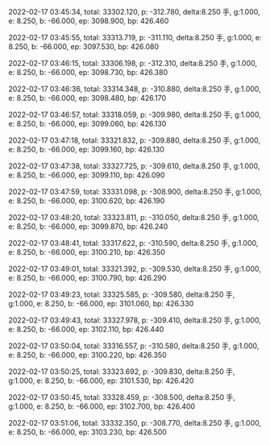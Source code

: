2022-02-17 03:45:34, total: 33302.120, p: -312.780, delta:8.250 手, g:1.000, e: 8.250, b: -66.000, ep: 3098.900, bp: 426.460

2022-02-17 03:45:55, total: 33313.719, p: -311.110, delta:8.250 手, g:1.000, e: 8.250, b: -66.000, ep: 3097.530, bp: 426.080

2022-02-17 03:46:15, total: 33306.198, p: -312.310, delta:8.250 手, g:1.000, e: 8.250, b: -66.000, ep: 3098.730, bp: 426.380

2022-02-17 03:46:36, total: 33314.348, p: -310.880, delta:8.250 手, g:1.000, e: 8.250, b: -66.000, ep: 3098.480, bp: 426.170

2022-02-17 03:46:57, total: 33318.059, p: -309.980, delta:8.250 手, g:1.000, e: 8.250, b: -66.000, ep: 3099.060, bp: 426.130

2022-02-17 03:47:18, total: 33321.832, p: -309.880, delta:8.250 手, g:1.000, e: 8.250, b: -66.000, ep: 3099.160, bp: 426.130

2022-02-17 03:47:38, total: 33327.725, p: -309.610, delta:8.250 手, g:1.000, e: 8.250, b: -66.000, ep: 3099.110, bp: 426.090

2022-02-17 03:47:59, total: 33331.098, p: -308.900, delta:8.250 手, g:1.000, e: 8.250, b: -66.000, ep: 3100.620, bp: 426.190

2022-02-17 03:48:20, total: 33323.811, p: -310.050, delta:8.250 手, g:1.000, e: 8.250, b: -66.000, ep: 3099.870, bp: 426.240

2022-02-17 03:48:41, total: 33317.622, p: -310.590, delta:8.250 手, g:1.000, e: 8.250, b: -66.000, ep: 3100.210, bp: 426.350

2022-02-17 03:49:01, total: 33321.392, p: -309.530, delta:8.250 手, g:1.000, e: 8.250, b: -66.000, ep: 3100.790, bp: 426.290

2022-02-17 03:49:23, total: 33325.585, p: -309.580, delta:8.250 手, g:1.000, e: 8.250, b: -66.000, ep: 3101.060, bp: 426.330

2022-02-17 03:49:43, total: 33327.978, p: -309.410, delta:8.250 手, g:1.000, e: 8.250, b: -66.000, ep: 3102.110, bp: 426.440

2022-02-17 03:50:04, total: 33316.557, p: -310.580, delta:8.250 手, g:1.000, e: 8.250, b: -66.000, ep: 3100.220, bp: 426.350

2022-02-17 03:50:25, total: 33323.692, p: -309.830, delta:8.250 手, g:1.000, e: 8.250, b: -66.000, ep: 3101.530, bp: 426.420

2022-02-17 03:50:45, total: 33328.459, p: -308.500, delta:8.250 手, g:1.000, e: 8.250, b: -66.000, ep: 3102.700, bp: 426.400

2022-02-17 03:51:06, total: 33332.350, p: -308.770, delta:8.250 手, g:1.000, e: 8.250, b: -66.000, ep: 3103.230, bp: 426.500